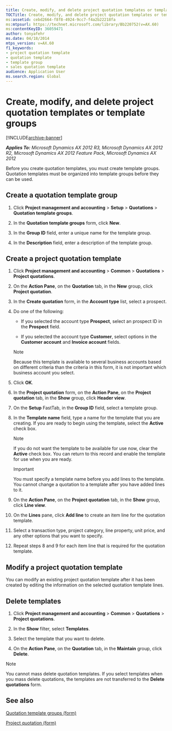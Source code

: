 ```yaml
---
title: Create, modify, and delete project quotation templates or template groups
TOCTitle: Create, modify, and delete project quotation templates or template groups
ms:assetid: cebd2664-f8f8-4924-9cc7-f4a2b22218fa
ms:mtpsurl: https://technet.microsoft.com/library/Bb220752(v=AX.60)
ms:contentKeyID: 36059471
author: tonyafehr
ms.date: 04/18/2014
mtps_version: v=AX.60
f1_keywords:
- project quotation template
- quotation template
- template group
- sales quotation template
audience: Application User
ms.search.region: Global
---
```


# Create, modify, and delete project quotation templates or template groups 


[!INCLUDE[archive-banner](includes/archive-banner.md)]


_**Applies To:** Microsoft Dynamics AX 2012 R3, Microsoft Dynamics AX 2012 R2, Microsoft Dynamics AX 2012 Feature Pack, Microsoft Dynamics AX 2012_

Before you create quotation templates, you must create template groups. Quotation templates must be organized into template groups before they can be used.

## Create a quotation template group

1.  Click **Project management and accounting** \> **Setup** \> **Quotations** \> **Quotation template groups**.

2.  In the **Quotation template groups** form, click **New**.

3.  In the **Group ID** field, enter a unique name for the template group.

4.  In the **Description** field, enter a description of the template group.

## Create a project quotation template

1.  Click **Project management and accounting** \> **Common** \> **Quotations** \> **Project quotations**.

2.  On the **Action Pane**, on the **Quotation** tab, in the **New** group, click **Project quotation**.

3.  In the **Create quotation** form, in the **Account type** list, select a prospect.

4.  Do one of the following:
    
      - If you selected the account type **Prospect**, select an prospect ID in the **Prospect** field.
    
      - If you selected the account type **Customer**, select options in the **Customer account** and **Invoice account** fields.
    

    > [!NOTE]
    > <P>Because this template is available to several business accounts based on different criteria than the criteria in this form, it is not important which business account you select.</P>



5.  Click **OK**.

6.  In the **Project quotation** form, on the **Action Pane**, on the **Project quotation** tab, in the **Show** group, click **Header view**.

7.  On the **Setup** FastTab, in the **Group ID** field, select a template group.

8.  In the **Template name** field, type a name for the template that you are creating. If you are ready to begin using the template, select the **Active** check box.
    

    > [!NOTE]
    > <P>If you do not want the template to be available for use now, clear the <STRONG>Active</STRONG> check box. You can return to this record and enable the template for use when you are ready.</P>

    

    > [!IMPORTANT]
    > <P>You must specify a template name before you add lines to the template. You cannot change a quotation to a template after you have added lines to it.</P>



9.  On the **Action Pane**, on the **Project quotation** tab, in the **Show** group, click **Line view**.

10. On the **Lines** pane, click **Add line** to create an item line for the quotation template.

11. Select a transaction type, project category, line property, unit price, and any other options that you want to specify.

12. Repeat steps 8 and 9 for each item line that is required for the quotation template.

## Modify a project quotation template

You can modify an existing project quotation template after it has been created by editing the information on the selected quotation template lines.

## Delete templates

1.  Click **Project management and accounting** \> **Common** \> **Quotations** \> **Project quotations**.

2.  In the **Show** filter, select **Templates**.

3.  Select the template that you want to delete.

4.  On the **Action Pane**, on the **Quotation** tab, in the **Maintain** group, click **Delete**.


> [!NOTE]
> <P>You cannot mass delete quotation templates. If you select templates when you mass delete quotations, the templates are not transferred to the <STRONG>Delete quotations</STRONG> form.</P>



## See also

[Quotation template groups (form)](https://technet.microsoft.com/library/aa615258\(v=ax.60\))

[Project quotation (form)](https://technet.microsoft.com/library/aa557295\(v=ax.60\))

  


